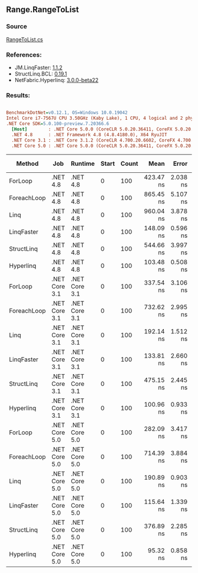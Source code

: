 ﻿## Range.RangeToList

### Source
[RangeToList.cs](../LinqBenchmarks/Range/RangeToList.cs)

### References:
- JM.LinqFaster: [1.1.2](https://www.nuget.org/packages/JM.LinqFaster/1.1.2)
- StructLinq.BCL: [0.19.1](https://www.nuget.org/packages/StructLinq.BCL/0.19.1)
- NetFabric.Hyperlinq: [3.0.0-beta22](https://www.nuget.org/packages/NetFabric.Hyperlinq/3.0.0-beta22)

### Results:
``` ini

BenchmarkDotNet=v0.12.1, OS=Windows 10.0.19042
Intel Core i7-7567U CPU 3.50GHz (Kaby Lake), 1 CPU, 4 logical and 2 physical cores
.NET Core SDK=5.0.100-preview.7.20366.6
  [Host]        : .NET Core 5.0.0 (CoreCLR 5.0.20.36411, CoreFX 5.0.20.36411), X64 RyuJIT
  .NET 4.8      : .NET Framework 4.8 (4.8.4180.0), X64 RyuJIT
  .NET Core 3.1 : .NET Core 3.1.2 (CoreCLR 4.700.20.6602, CoreFX 4.700.20.6702), X64 RyuJIT
  .NET Core 5.0 : .NET Core 5.0.0 (CoreCLR 5.0.20.36411, CoreFX 5.0.20.36411), X64 RyuJIT


```
|      Method |           Job |       Runtime | Start | Count |      Mean |    Error |   StdDev | Ratio |  Gen 0 | Gen 1 | Gen 2 | Allocated | Code Size | CacheMisses/Op | BranchMispredictions/Op |
|------------ |-------------- |-------------- |------ |------ |----------:|---------:|---------:|------:|-------:|------:|------:|----------:|----------:|---------------:|------------------------:|
|     ForLoop |      .NET 4.8 |      .NET 4.8 |     0 |   100 | 423.47 ns | 2.038 ns | 1.702 ns |  1.00 | 0.5698 |     - |     - |    1196 B |     184 B |              1 |                       1 |
| ForeachLoop |      .NET 4.8 |      .NET 4.8 |     0 |   100 | 865.45 ns | 5.107 ns | 4.528 ns |  2.04 | 0.5960 |     - |     - |    1252 B |     425 B |              3 |                       3 |
|        Linq |      .NET 4.8 |      .NET 4.8 |     0 |   100 | 960.04 ns | 3.878 ns | 3.628 ns |  2.27 | 0.5913 |     - |     - |    1244 B |     235 B |              4 |                       3 |
|  LinqFaster |      .NET 4.8 |      .NET 4.8 |     0 |   100 | 148.09 ns | 0.596 ns | 0.528 ns |  0.35 | 0.4246 |     - |     - |     891 B |     607 B |              1 |                       1 |
|  StructLinq |      .NET 4.8 |      .NET 4.8 |     0 |   100 | 544.66 ns | 3.997 ns | 3.544 ns |  1.29 | 0.2327 |     - |     - |     490 B |     936 B |              2 |                       1 |
|   Hyperlinq |      .NET 4.8 |      .NET 4.8 |     0 |   100 | 103.48 ns | 0.508 ns | 0.450 ns |  0.24 | 0.2371 |     - |     - |     498 B |     686 B |              0 |                       0 |
|     ForLoop | .NET Core 3.1 | .NET Core 3.1 |     0 |   100 | 337.54 ns | 3.106 ns | 2.905 ns |  0.80 | 0.5660 |     - |     - |    1184 B |     208 B |              1 |                       0 |
| ForeachLoop | .NET Core 3.1 | .NET Core 3.1 |     0 |   100 | 732.62 ns | 2.995 ns | 2.655 ns |  1.73 | 0.5922 |     - |     - |    1240 B |     489 B |              3 |                       3 |
|        Linq | .NET Core 3.1 | .NET Core 3.1 |     0 |   100 | 192.14 ns | 1.512 ns | 1.340 ns |  0.45 | 0.2370 |     - |     - |     496 B |     338 B |              1 |                       0 |
|  LinqFaster | .NET Core 3.1 | .NET Core 3.1 |     0 |   100 | 133.81 ns | 2.660 ns | 2.488 ns |  0.31 | 0.4206 |     - |     - |     880 B |     709 B |              1 |                       1 |
|  StructLinq | .NET Core 3.1 | .NET Core 3.1 |     0 |   100 | 475.15 ns | 2.445 ns | 2.168 ns |  1.12 | 0.2294 |     - |     - |     480 B |     709 B |              1 |                       1 |
|   Hyperlinq | .NET Core 3.1 | .NET Core 3.1 |     0 |   100 | 100.96 ns | 0.933 ns | 0.873 ns |  0.24 | 0.2332 |     - |     - |     488 B |     785 B |              0 |                       0 |
|     ForLoop | .NET Core 5.0 | .NET Core 5.0 |     0 |   100 | 282.09 ns | 3.417 ns | 2.853 ns |  0.67 | 0.5660 |     - |     - |    1184 B |     208 B |              1 |                       0 |
| ForeachLoop | .NET Core 5.0 | .NET Core 5.0 |     0 |   100 | 714.39 ns | 3.884 ns | 3.443 ns |  1.69 | 0.5922 |     - |     - |    1240 B |     477 B |              3 |                       3 |
|        Linq | .NET Core 5.0 | .NET Core 5.0 |     0 |   100 | 190.89 ns | 0.903 ns | 0.845 ns |  0.45 | 0.2370 |     - |     - |     496 B |     328 B |              1 |                       1 |
|  LinqFaster | .NET Core 5.0 | .NET Core 5.0 |     0 |   100 | 115.64 ns | 1.339 ns | 1.118 ns |  0.27 | 0.4206 |     - |     - |     880 B |     693 B |              1 |                       1 |
|  StructLinq | .NET Core 5.0 | .NET Core 5.0 |     0 |   100 | 376.89 ns | 2.285 ns | 2.026 ns |  0.89 | 0.2294 |     - |     - |     480 B |     823 B |              1 |                       0 |
|   Hyperlinq | .NET Core 5.0 | .NET Core 5.0 |     0 |   100 |  95.32 ns | 0.858 ns | 0.716 ns |  0.23 | 0.2333 |     - |     - |     488 B |     761 B |              0 |                       0 |
